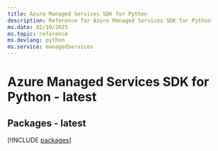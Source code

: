 ```yaml
---
title: Azure Managed Services SDK for Python
description: Reference for Azure Managed Services SDK for Python
ms.date: 02/10/2025
ms.topic: reference
ms.devlang: python
ms.service: managedservices
---
```

# Azure Managed Services SDK for Python - latest
## Packages - latest
[!INCLUDE [packages](managed-services-index.md)]